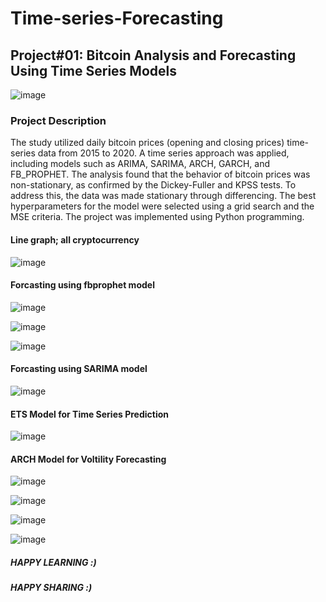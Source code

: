 # Time-series-Forecasting
## Project#01: Bitcoin Analysis and Forecasting Using Time Series Models
![image](https://user-images.githubusercontent.com/64796657/215680474-a1164955-52f1-497f-aa2b-ccf8127386ea.png)
### Project Description 
<p>The study utilized daily bitcoin prices (opening and closing prices) time-series data from 2015 to 2020. A time series approach was applied, including models such as ARIMA, SARIMA, ARCH, GARCH, and FB_PROPHET. The analysis found that the behavior of bitcoin prices was non-stationary, as confirmed by the Dickey-Fuller and KPSS tests. To address this, the data was made stationary through differencing. The best hyperparameters for the model were selected using a grid search and the MSE criteria. The project was implemented using Python programming.</p>
<h4>Line graph; all cryptocurrency</h4>

![image](https://user-images.githubusercontent.com/64796657/215680949-e26e2b2f-b104-481d-a25e-f0e179092440.png)

<h4>Forcasting using fbprophet model</h4>

![image](https://user-images.githubusercontent.com/64796657/215681103-1b52b11f-7fb4-414b-811c-57c2f65c4519.png)

![image](https://user-images.githubusercontent.com/64796657/215681129-76278f6c-eee5-4c02-8723-fa5ff046f297.png)

![image](https://user-images.githubusercontent.com/64796657/215681171-cd38ed5a-6298-4ef5-8ca9-ca764a48a79d.png)

<h4>Forcasting using SARIMA model</h4>

![image](https://user-images.githubusercontent.com/64796657/215681293-aca9ebb6-e7b4-48d4-af83-67e22a798d02.png)

<h4>ETS Model for Time Series Prediction</h4>

![image](https://user-images.githubusercontent.com/64796657/215681346-a6521881-1174-4a3b-9674-180e597a1d6e.png)

<h4>ARCH Model for Voltility Forecasting</h4>

![image](https://user-images.githubusercontent.com/64796657/215681426-ccd695d9-3e8c-4c04-bd2a-8ed50b03004e.png)

![image](https://user-images.githubusercontent.com/64796657/215681450-a00b225d-8604-4c08-8cce-12a646506317.png)

![image](https://user-images.githubusercontent.com/64796657/215681519-a78f4982-4fe9-4db3-95a7-e14fdea3c80d.png)

![image](https://user-images.githubusercontent.com/64796657/215681536-cc0c7b04-d00e-4c02-aaa5-4ec2a8186c8c.png)

<h5>HAPPY LEARNING :)</h5>
<h5>HAPPY SHARING :)</h5>

